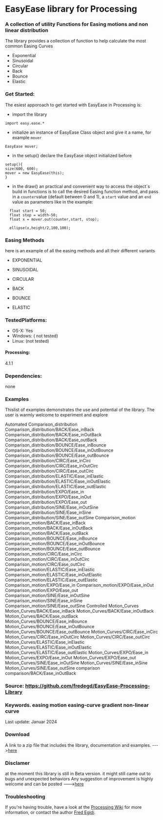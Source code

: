 # EasyEase library for Processing

### A collection of utility Functions for Easing motions and non linear distribution


The library provides a collection of function to help calculate the most common Easing Curves 
- Exponential
- Sinusoidal
- Circular
- Back
- Bounce
- Elastic

### Get Started:

The esiest apporoach to get started with EasyEase in Processing is:

- import the library
````
import easy.ease.*
````

- initialize an instance of EasyEase Class object and give it a name, for example ```mover```
````
EasyEase mover;
````

- in the setup() declare the EasyEase object initialized before
````
setup(){
size(600, 600);
mover = new EasyEase(this);
}
  ````

- in the draw() an practical and convenient way to access the object´s build in functions is to call the desired Easing function method, and pass  in a ```counter```value (default between 0 and 1), a ```start``` value and an ```end``` value as parameters like in the example:
````
  float start = 50;
  float stop = width-50;
  float x = mover.out(counter,start, stop);
  
  ellipse(x,height/2,100,100);
````

### Easing Methods

here is an example of all the easing methods and all their different variants


- EXPONENTIAL


- SINUSOIDAL
- CIRCULAR
- BACK
- BOUNCE
- ELASTIC

### TestedPlatforms:
- OS-X: Yes
- Windows: ( not tested)
- Linux: (not tested)

#### Processing:
4.1.1

### Dependencies:
none

### Examples
Thislist of examples demonstrates the use and potential of the library.
The user is warmly welcome to experiment and explore


Automated
Comparison_distribution
Comparison_distribution/BACK/Ease_inBack
Comparison_distribution/BACK/Ease_inOutBack
Comparison_distribution/BACK/Ease_outBack
Comparison_distribution/BOUNCE/Ease_inBounce
Comparison_distribution/BOUNCE/Ease_inOutBounce
Comparison_distribution/BOUNCE/Ease_outBounce
Comparison_distribution/CIRC/Ease_inCirc
Comparison_distribution/CIRC/Ease_inOutCirc
Comparison_distribution/CIRC/Ease_outCirc
Comparison_distribution/ELASTIC/Ease_inElastic
Comparison_distribution/ELASTIC/Ease_inOutElastic
Comparison_distribution/ELASTIC/Ease_outElastic
Comparison_distribution/EXPO/Ease_in
Comparison_distribution/EXPO/Ease_inOut
Comparison_distribution/EXPO/Ease_out
Comparison_distribution/SINE/Ease_inOutSine
Comparison_distribution/SINE/Ease_inSine
Comparison_distribution/SINE/Ease_outSine
Comparison_motion
Comparison_motion/BACK/Ease_inBack
Comparison_motion/BACK/Ease_inOutBack
Comparison_motion/BACK/Ease_outBack
Comparison_motion/BOUNCE/Ease_inBounce
Comparison_motion/BOUNCE/Ease_inOutBounce
Comparison_motion/BOUNCE/Ease_outBounce
Comparison_motion/CIRC/Ease_inCirc
Comparison_motion/CIRC/Ease_inOutCirc
Comparison_motion/CIRC/Ease_outCirc
Comparison_motion/ELASTIC/Ease_inElastic
Comparison_motion/ELASTIC/Ease_inOutElastic
Comparison_motion/ELASTIC/Ease_outElastic
Comparison_motion/EXPO/Ease_in
Comparison_motion/EXPO/Ease_inOut
Comparison_motion/EXPO/Ease_out
Comparison_motion/SINE/Ease_inOutSine
Comparison_motion/SINE/Ease_inSine
Comparison_motion/SINE/Ease_outSine
Controlled
Motion_Curves
Motion_Curves/BACK/Ease_inBack
Motion_Curves/BACK/Ease_inOutBack
Motion_Curves/BACK/Ease_outBack
Motion_Curves/BOUNCE/Ease_inBounce
Motion_Curves/BOUNCE/Ease_inOutBounce
Motion_Curves/BOUNCE/Ease_outBounce
Motion_Curves/CIRC/Ease_inCirc
Motion_Curves/CIRC/Ease_inOutCirc
Motion_Curves/CIRC/Ease_outCirc
Motion_Curves/ELASTIC/Ease_inElastic
Motion_Curves/ELASTIC/Ease_inOutElastic
Motion_Curves/ELASTIC/Ease_outElastic
Motion_Curves/EXPO/Ease_in
Motion_Curves/EXPO/Ease_inOut
Motion_Curves/EXPO/Ease_out
Motion_Curves/SINE/Ease_inOutSine
Motion_Curves/SINE/Ease_inSine
Motion_Curves/SINE/Ease_outSine
comparison
comparison/BACK/Ease_inOutBack


### Source: https://github.com/fredegd/EasyEase-Processing-Library

### Keywords. easing motion easing-curve gradient non-linear curve
Last update: Januar 2024



### Download
A link to a zip file that includes the library, documentation and examples.
--->[here]("")

### Disclamer

at the moment this library is still in Beta version.
it might still came out to bugs and unexpected behaviors
Any suggestion of improvement  is highly welcome and can be posted --->[here]("")

### Troubleshooting


If you're having trouble, have a look at the [Processing Wiki](https://github.com/processing/processing/wiki/How-to-Install-a-Contributed-Library) for more information, or contact the author [Fred Egidi](https://github.com/fredegd).

